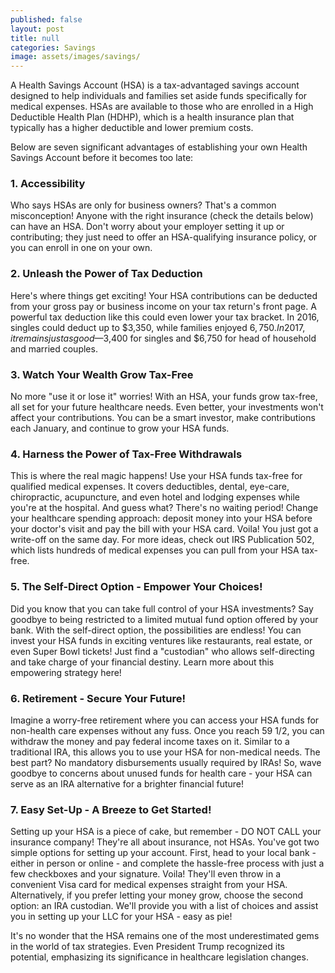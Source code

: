 ```yaml
---
published: false
layout: post
title: null
categories: Savings
image: assets/images/savings/
---
```

A Health Savings Account (HSA) is a tax-advantaged savings account designed to help individuals and families set aside funds specifically for medical expenses. HSAs are available to those who are enrolled in a High Deductible Health Plan (HDHP), which is a health insurance plan that typically has a higher deductible and lower premium costs.

Below are seven significant advantages of establishing your own Health Savings Account before it becomes too late:

### 1.	Accessibility
Who says HSAs are only for business owners? That's a common misconception! Anyone with the right insurance (check the details below) can have an HSA. Don't worry about your employer setting it up or contributing; they just need to offer an HSA-qualifying insurance policy, or you can enroll in one on your own.
 
### 2.	Unleash the Power of Tax Deduction

Here's where things get exciting! Your HSA contributions can be deducted from your gross pay or business income on your tax return's front page. A powerful tax deduction like this could even lower your tax bracket. In 2016, singles could deduct up to $3,350, while families enjoyed $6,750. In 2017, it remains just as good—$3,400 for singles and $6,750 for head of household and married couples.

### 3.	Watch Your Wealth Grow Tax-Free

No more "use it or lose it" worries! With an HSA, your funds grow tax-free, all set for your future healthcare needs. Even better, your investments won't affect your contributions. You can be a smart investor, make contributions each January, and continue to grow your HSA funds.

### 4.	Harness the Power of Tax-Free Withdrawals

This is where the real magic happens! Use your HSA funds tax-free for qualified medical expenses. It covers deductibles, dental, eye-care, chiropractic, acupuncture, and even hotel and lodging expenses while you're at the hospital. And guess what? There's no waiting period! Change your healthcare spending approach: deposit money into your HSA before your doctor's visit and pay the bill with your HSA card. Voila! You just got a write-off on the same day. For more ideas, check out IRS Publication 502, which lists hundreds of medical expenses you can pull from your HSA tax-free.

### 5.	The Self-Direct Option - Empower Your Choices!

Did you know that you can take full control of your HSA investments? Say goodbye to being restricted to a limited mutual fund option offered by your bank. With the self-direct option, the possibilities are endless! You can invest your HSA funds in exciting ventures like restaurants, real estate, or even Super Bowl tickets! Just find a "custodian" who allows self-directing and take charge of your financial destiny. Learn more about this empowering strategy here!

### 6.	Retirement - Secure Your Future!

Imagine a worry-free retirement where you can access your HSA funds for non-health care expenses without any fuss. Once you reach 59 1/2, you can withdraw the money and pay federal income taxes on it. Similar to a traditional IRA, this allows you to use your HSA for non-medical needs. The best part? No mandatory disbursements usually required by IRAs! So, wave goodbye to concerns about unused funds for health care - your HSA can serve as an IRA alternative for a brighter financial future!

### 7.	Easy Set-Up - A Breeze to Get Started!

Setting up your HSA is a piece of cake, but remember - DO NOT CALL your insurance company! They're all about insurance, not HSAs. You've got two simple options for setting up your account. First, head to your local bank - either in person or online - and complete the hassle-free process with just a few checkboxes and your signature. Voila! They'll even throw in a convenient Visa card for medical expenses straight from your HSA. Alternatively, if you prefer letting your money grow, choose the second option: an IRA custodian. We'll provide you with a list of choices and assist you in setting up your LLC for your HSA - easy as pie!

It's no wonder that the HSA remains one of the most underestimated gems in the world of tax strategies. Even President Trump recognized its potential, emphasizing its significance in healthcare legislation changes.

